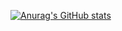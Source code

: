 [![Anurag's GitHub stats](https://github-readme-stats.vercel.app/api?username=Peaceuai)](https://github.com/anuraghazra/github-readme-stats)

